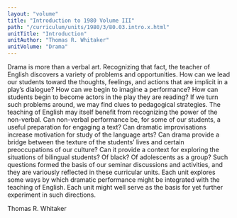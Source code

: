 ```yaml
---
layout: "volume"
title: "Introduction to 1980 Volume III"
path: "/curriculum/units/1980/3/80.03.intro.x.html"
unitTitle: "Introduction"
unitAuthor: "Thomas R. Whitaker"
unitVolume: "Drama"
---
```

<body>
<p>
Drama is more than a verbal art. Recognizing that fact, the teacher of English discovers a variety of problems and opportunities. How can we lead our students toward the thoughts, feelings, and actions that are implicit in a play’s dialogue? How can we begin to imagine a performance? How can students begin to become actors in the play they are reading? If we turn such problems around, we may find clues to pedagogical strategies. The teaching of English may itself benefit from recognizing the power of the non-verbal. Can non-verbal performance be, for some of our students, a useful preparation for engaging a text? Can dramatic improvisations increase motivation for study of the language arts? Can drama provide a bridge between the texture of the students’ lives and certain preoccupations of our culture? Can it provide a context for exploring the situations of bilingual students? Of black? Of adolescents as a group? Such questions formed the basis of our seminar discussions and activities, and they are variously reflected in these curricular units. Each unit explores some ways by which dramatic performance might be integrated with the teaching of English. Each unit might well serve as the basis for yet further experiment in such directions.
</p>
<p>
Thomas R. Whitaker
</p>
</body>